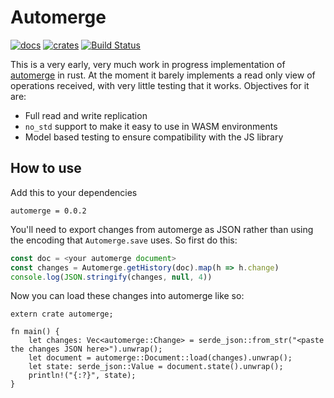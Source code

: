 # Automerge

[![docs](https://docs.rs/automerge/badge.svg)](docs.rs/automerge)
[![crates](https://crates.io/crates/automerge)](https://crates.io/crates/automerge)
[![Build Status](https://travis-ci.org/alexjg/automerge-rs.svg?branch=master)](https://travis-ci.org/alexjg/automerge-rs)


This is a very early, very much work in progress implementation of [automerge](https://github.com/automerge/automerge) in rust. At the moment it barely implements a read only view of operations received, with very little testing that it works. Objectives for it are:

- Full read and write replication
- `no_std` support to make it easy to use in WASM environments
- Model based testing to ensure compatibility with the JS library


## How to use

Add this to your dependencies

```
automerge = 0.0.2
```

You'll need to export changes from automerge as JSON rather than using the encoding that `Automerge.save` uses. So first do this:

```javascript
const doc = <your automerge document>
const changes = Automerge.getHistory(doc).map(h => h.change)
console.log(JSON.stringify(changes, null, 4))
```

Now you can load these changes into automerge like so:


```rust,no_run
extern crate automerge;

fn main() {
    let changes: Vec<automerge::Change> = serde_json::from_str("<paste the changes JSON here>").unwrap();
    let document = automerge::Document::load(changes).unwrap();
    let state: serde_json::Value = document.state().unwrap();
    println!("{:?}", state);
}
```
